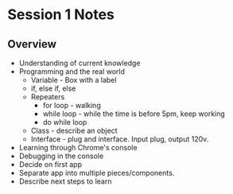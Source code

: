 Session 1 Notes
================

## Overview
- Understanding of current knowledge
- Programming and the real world
  - Variable - Box with a label
  - if, else if, else
  - Repeaters
    - for loop - walking
    - while loop - while the time is before 5pm, keep working
    - do while loop
  - Class - describe an object
  - Interface - plug and interface. Input plug, output 120v.
- Learning through Chrome's console
- Debugging in the console
- Decide on first app
- Separate app into multiple pieces/components.
- Describe next steps to learn
  
